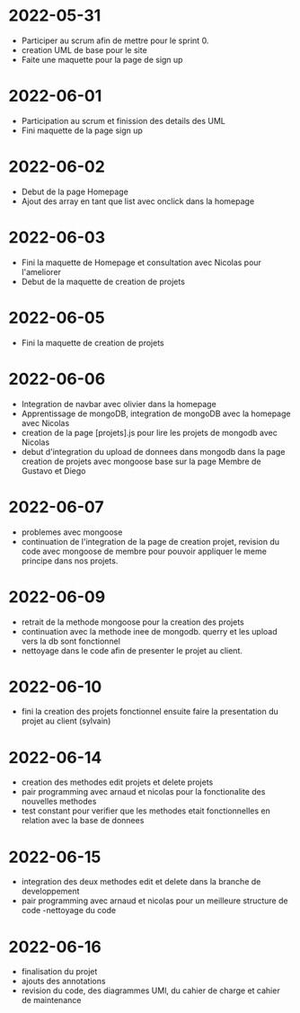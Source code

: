 # 2022-05-31

- Participer au scrum afin de mettre pour le sprint 0.
- creation UML de base pour le site
- Faite une maquette pour la page de sign up

# 2022-06-01
- Participation au scrum et finission des details des UML
- Fini maquette de la page sign up

# 2022-06-02
- Debut de la page Homepage
- Ajout des array en tant que list avec onclick dans la homepage

# 2022-06-03
- Fini la maquette de Homepage et consultation avec Nicolas pour l'ameliorer
- Debut de la maquette de creation de projets

# 2022-06-05
- Fini la maquette de creation de projets

# 2022-06-06
- Integration de navbar avec olivier dans la homepage
- Apprentissage de mongoDB, integration de mongoDB avec la homepage avec Nicolas
- creation de la page [projets].js pour lire les projets de mongodb avec Nicolas
- debut d'integration du upload de donnees dans mongodb dans la page creation de projets avec mongoose base sur la page Membre de Gustavo et Diego

# 2022-06-07
- problemes avec mongoose
- continuation de l'integration de la page de creation projet, revision du code avec mongoose de membre pour pouvoir appliquer le meme principe
dans nos projets.

# 2022-06-09
- retrait de la methode mongoose pour la creation des projets
- continuation avec la methode inee de mongodb. querry et les upload vers la db sont fonctionnel
- nettoyage dans le code afin de presenter le projet au client. 

# 2022-06-10
- fini la creation des projets fonctionnel ensuite faire la presentation du projet au client (sylvain)

# 2022-06-14
- creation des methodes edit projets et delete projets
- pair programming avec arnaud et nicolas pour la fonctionalite des nouvelles methodes
- test constant pour verifier que les methodes etait fonctionnelles en relation avec la base de donnees

# 2022-06-15
- integration des deux methodes edit et delete dans la branche de developpement
- pair programming avec arnaud et nicolas pour un meilleure structure de code
-nettoyage du code

# 2022-06-16 
- finalisation du projet
- ajouts des annotations
- revision du code, des diagrammes UMl, du cahier de charge et cahier de maintenance